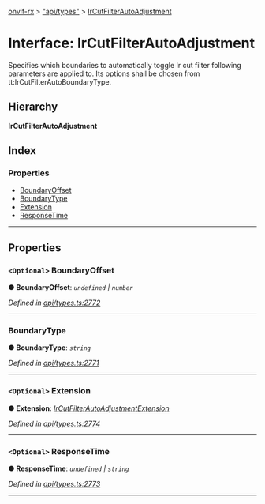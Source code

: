[onvif-rx](../README.md) > ["api/types"](../modules/_api_types_.md) > [IrCutFilterAutoAdjustment](../interfaces/_api_types_.ircutfilterautoadjustment.md)

# Interface: IrCutFilterAutoAdjustment

Specifies which boundaries to automatically toggle Ir cut filter following parameters are applied to. Its options shall be chosen from tt:IrCutFilterAutoBoundaryType.

## Hierarchy

**IrCutFilterAutoAdjustment**

## Index

### Properties

* [BoundaryOffset](_api_types_.ircutfilterautoadjustment.md#boundaryoffset)
* [BoundaryType](_api_types_.ircutfilterautoadjustment.md#boundarytype)
* [Extension](_api_types_.ircutfilterautoadjustment.md#extension)
* [ResponseTime](_api_types_.ircutfilterautoadjustment.md#responsetime)

---

## Properties

<a id="boundaryoffset"></a>

### `<Optional>` BoundaryOffset

**● BoundaryOffset**: *`undefined` \| `number`*

*Defined in [api/types.ts:2772](https://github.com/patrickmichalina/onvif-rx/blob/034e4d6/src/api/types.ts#L2772)*

___
<a id="boundarytype"></a>

###  BoundaryType

**● BoundaryType**: *`string`*

*Defined in [api/types.ts:2771](https://github.com/patrickmichalina/onvif-rx/blob/034e4d6/src/api/types.ts#L2771)*

___
<a id="extension"></a>

### `<Optional>` Extension

**● Extension**: *[IrCutFilterAutoAdjustmentExtension](_api_types_.ircutfilterautoadjustmentextension.md)*

*Defined in [api/types.ts:2774](https://github.com/patrickmichalina/onvif-rx/blob/034e4d6/src/api/types.ts#L2774)*

___
<a id="responsetime"></a>

### `<Optional>` ResponseTime

**● ResponseTime**: *`undefined` \| `string`*

*Defined in [api/types.ts:2773](https://github.com/patrickmichalina/onvif-rx/blob/034e4d6/src/api/types.ts#L2773)*

___

